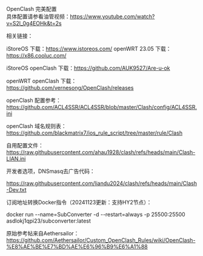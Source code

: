 OpenClash 完美配置<br/>
具体配置请参看油管视频：https://www.youtube.com/watch?v=S2l_0g4EOHk&t=2s

相关链接：

iStoreOS 下载：https://www.istoreos.com/
openWRT 23.05 下载：https://x86.cooluc.com/

iStoreOS openClash 下载：https://github.com/AUK9527/Are-u-ok

openWRT openClash 下载：https://github.com/vernesong/OpenClash/releases

openClash 配置参考：https://github.com/ACL4SSR/ACL4SSR/blob/master/Clash/config/ACL4SSR.ini

openClash 域名规则表：https://github.com/blackmatrix7/ios_rule_script/tree/master/rule/Clash

自用配置文件：https://raw.githubusercontent.com/ahau1928/clash/refs/heads/main/Clash-LIAN.ini

开发者选项，DNSmasq去广告代码：

https://raw.githubusercontent.com/liandu2024/clash/refs/heads/main/Clash-Dev.txt

订阅地址转换Docker指令（20241123更新：支持HY2节点）：

docker run --name=SubConverter -d --restart=always -p 25500:25500 asdlokj1qpi23/subconverter:latest

原始参考帖来自Aethersailor：https://github.com/Aethersailor/Custom_OpenClash_Rules/wiki/OpenClash-%E8%AE%BE%E7%BD%AE%E6%96%B9%E6%A1%88
